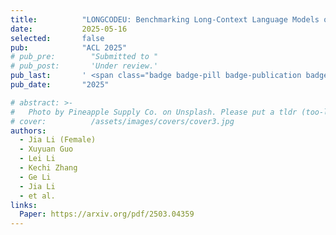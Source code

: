 ```yaml
---
title:          "LONGCODEU: Benchmarking Long-Context Language Models on Long Code Understanding"
date:           2025-05-16
selected:       false
pub:            "ACL 2025"
# pub_pre:        "Submitted to "
# pub_post:       'Under review.'
pub_last:       ' <span class="badge badge-pill badge-publication badge-success">CCF-A</span>'
pub_date:       "2025"

# abstract: >-
#   Photo by Pineapple Supply Co. on Unsplash. Please put a tldr (too-long-didnt-read, 1~2 sentences) of your publication here. It is not recommended to put the actual abstract here because it is usually too long to fit in. $\LaTeX$ is supported. $a=b+c$.
# cover:          /assets/images/covers/cover3.jpg
authors:
  - Jia Li (Female)
  - Xuyuan Guo
  - Lei Li
  - Kechi Zhang
  - Ge Li
  - Jia Li
  - et al.
links:
  Paper: https://arxiv.org/pdf/2503.04359
---
```


